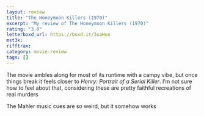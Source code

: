 ```yaml
---
layout: review
title: "The Honeymoon Killers (1970)"
excerpt: "My review of The Honeymoon Killers (1970)"
rating: "3.0"
letterboxd_url: https://boxd.it/3uaHun
mst3k:
rifftrax:
category: movie-review
tags: []
---
```


The movie ambles along for most of its runtime with a campy vibe, but once things break it feels closer to <i>Henry: Portrait of a Serial Killer</i>. I’m not sure how to feel about that, considering these are pretty faithful recreations of real murders

The Mahler music cues are so weird, but it somehow works
